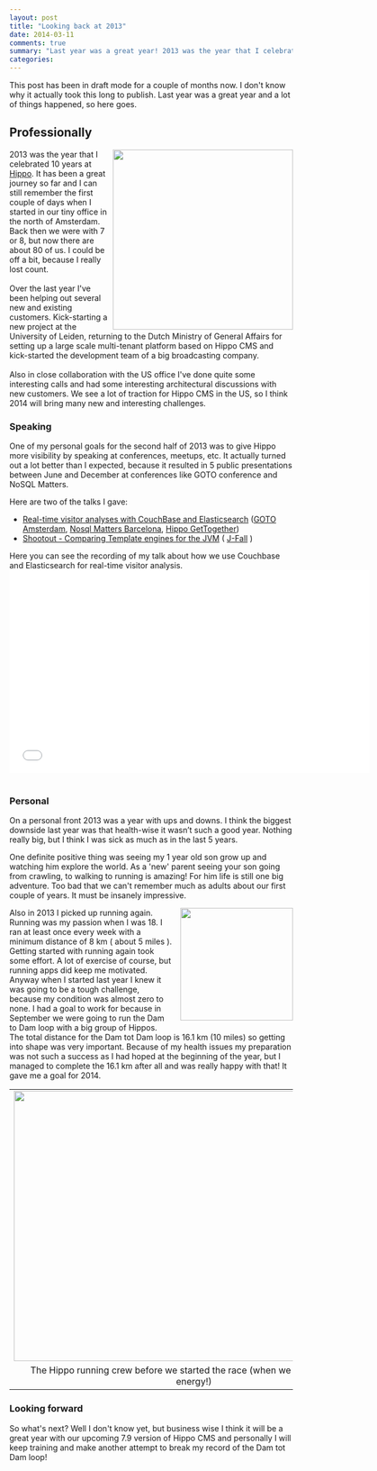 ```yaml
---
layout: post
title: "Looking back at 2013"
date: 2014-03-11
comments: true
summary: "Last year was a great year! 2013 was the year that I celebrated 10 years, spoke at several conferences and run my first 10 mile run."
categories:
---
```


This post has been in draft mode for a couple of months now. I don't know why it actually took this long to publish. Last year was a great year and a lot of things happened, so here goes.

## Professionally
<img border="0" src="http://2.bp.blogspot.com/-4MvbcrhwYb0/UxuOFD2NgzI/AAAAAAAAAsQ/Y3mfjQ7VW9w/s1600/df511f2a688811e3b39112207f9a801b_8.jpg" height="320" width="320" align="right" />

2013 was the year that I celebrated 10 years at [Hippo](http://www.onehippo.com/). It has been a great journey so far and I can still remember the first couple of days when I started in our tiny office in the north of Amsterdam. Back then we were with 7 or 8, but now there are about 80 of us. I could be off a bit, because I really lost count.<br /><br />Over the last year I've been helping out several new and existing customers. Kick-starting a new project at the University of Leiden, returning to the Dutch Ministry of General Affairs for setting up a large scale multi-tenant platform based on Hippo CMS and kick-started the development team of a big broadcasting company.
<br />
<br />
Also in close collaboration with the US office I've done quite some interesting calls and had some interesting architectural discussions with new customers. We see a lot of traction for Hippo CMS in the US, so I think 2014 will bring many new and interesting challenges.

### Speaking
One of my personal goals for the second half of 2013 was to give Hippo more visibility by speaking at conferences, meetups, etc. It actually turned out a lot better than I expected, because it resulted in 5 public presentations between June and December at conferences like GOTO conference and NoSQL Matters.

Here are two of the talks I gave:
<br />
<ul><li><a href="http://www.slideshare.net/jreijn/nosql13-bcnhippocouchbaseesfinal" target="_blank">Real-time visitor analyses with CouchBase and Elasticsearch</a> (<a href="http://gotocon.com/amsterdam-2013/" target="_blank">GOTO Amsterdam</a>, <a href="http://2013.nosql-matters.org/bcn/" target="_blank">Nosql Matters Barcelona</a>, <a href="http://www.meetup.com/HippoGetTogether/events/109032332/" target="_blank">Hippo GetTogether</a>)</li><li><a href="http://www.slideshare.net/jreijn/comparing-templateenginesjvm" target="_blank">Shootout - Comparing Template engines for the JVM</a> ( <a href="http://www.nljug.org/jfall/" target="_blank">J-Fall</a> )</li></ul>Here you can see the recording of my talk about how we use Couchbase and Elasticsearch for real-time visitor analysis.<br /><iframe allowfullscreen="" frameborder="0" height="360" src="//www.youtube.com/embed/vmUNtiq8uR0" width="640"></iframe><br /><br />

### Personal

On a personal front 2013 was a year with ups and downs. I think the biggest downside last year was that health-wise it wasn’t such a good year. Nothing really big, but I think I was sick as much as in the last 5 years.

One definite positive thing was seeing my 1 year old son grow up and watching him explore the world. As a 'new' parent seeing your son going from crawling, to walking to running is amazing! For him life is still one big adventure. Too bad that we can't remember much as adults about our first couple of years. It must be insanely impressive.

<a href="http://3.bp.blogspot.com/-fFthr2DjfSM/UxuQSCn5y0I/AAAAAAAAAsc/AalPy6QdnRY/s1600/7906_10201659624788597_615295362_n.jpg" imageanchor="1" style="clear: right; float: right; margin-bottom: 1em; margin-left: 1em;"><img border="0" src="http://3.bp.blogspot.com/-fFthr2DjfSM/UxuQSCn5y0I/AAAAAAAAAsc/AalPy6QdnRY/s1600/7906_10201659624788597_615295362_n.jpg" height="200" width="200" /></a>

Also in 2013 I picked up running again. Running was my passion when I was 18. I ran at least once every week with a minimum distance of 8 km ( about 5 miles ). Getting started with running again took some effort. A lot of exercise of course, but running apps did keep me motivated.<br />Anyway when I started last year I knew it was going to be a tough challenge, because my condition was almost zero to none. I had a goal to work for because in September we were going to run the Dam to Dam loop with a big group of Hippos. The total distance for the Dam tot Dam loop is 16.1 km (10 miles) so getting into shape was very important. Because of my health issues my preparation was not such a success as I had hoped at the beginning of the year, but I managed to complete the 16.1 km after all and was really happy with that! It gave me a goal for 2014.

<table align="center" cellpadding="0" cellspacing="0" class="tr-caption-container" style="margin-left: auto; margin-right: auto; text-align: center;"><tbody><tr><td style="text-align: center;"><a href="http://1.bp.blogspot.com/-2rnOVz0KgCA/Ux-AkRXXozI/AAAAAAAAAtE/A-1mTI_RV-Q/s1600/hippo-dam-tot-dam.jpg" imageanchor="1" style="margin-left: auto; margin-right: auto;"><img border="0" src="http://1.bp.blogspot.com/-2rnOVz0KgCA/Ux-AkRXXozI/AAAAAAAAAtE/A-1mTI_RV-Q/s1600/hippo-dam-tot-dam.jpg" height="480" width="640" /></a></td></tr><tr><td class="tr-caption" style="text-align: center;">The Hippo running crew before we started the race (when we still had a lot of energy!)</td></tr></tbody></table>

### Looking forward

So what's next? Well I don't know yet, but business wise I think it will be a great year with our upcoming 7.9 version of Hippo CMS and personally I will keep training and make another attempt to break my record of the Dam tot Dam loop!
